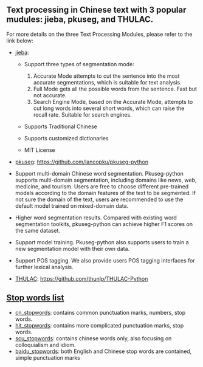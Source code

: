 ## Text processing in Chinese text with 3 popular mudules: **jieba**, **pkuseg**, and **THULAC**.
For more details on the three Text Processing Modules, please refer to the link below:
  - [jieba](https://github.com/fxsjy/jieba): 
    * Support three types of segmentation mode:

      1. Accurate Mode attempts to cut the sentence into the most accurate segmentations, which is suitable for text analysis.
      2. Full Mode gets all the possible words from the sentence. Fast but not accurate.
      3. Search Engine Mode, based on the Accurate Mode, attempts to cut long words into several short words, which can raise the recall rate. Suitable for search engines.

    * Supports Traditional Chinese
    * Supports customized dictionaries
    * MIT License
  - [pkuseg](https://github.com/lancopku/pkuseg-python): https://github.com/lancopku/pkuseg-python
   * Support multi-domain Chinese word segmentation. Pkuseg-python supports multi-domain segmentation, including domains like news, web, medicine, and tourism. Users are free to choose different pre-trained models according to the domain features of the text to be segmented. If not sure the domain of the text, users are recommended to use the default model trained on mixed-domain data.
   * Higher word segmentation results. Compared with existing word segmentation toolkits, pkuseg-python can achieve higher F1 scores on the same dataset.

   * Support model training. Pkuseg-python  also supports users to train a new segmentation model with their own data.

   * Support POS tagging. We also provide users POS tagging interfaces for further lexical analysis. 
  - [THULAC](https://github.com/thunlp/THULAC-Python): https://github.com/thunlp/THULAC-Python


## [Stop words list](https://github.com/Junyan-Guo/NLP-Deep-Learning-Demo/tree/master/doc/Chinese%20Text%20Processing/stop%20words)
  - [cn_stopwords](https://github.com/Junyan-Guo/NLP-Deep-Learning-Demo/blob/master/doc/Chinese%20Text%20Processing/stop%20words/cn_stopwords.txt): contains common punctuation marks, numbers, stop words.
  - [hit_stopwords](https://github.com/Junyan-Guo/NLP-Deep-Learning-Demo/blob/master/doc/Chinese%20Text%20Processing/stop%20words/hit_stopwords.txt): contains more complicated punctuation marks, stop words.
  - [scu_stopwords](https://github.com/Junyan-Guo/NLP-Deep-Learning-Demo/blob/master/doc/Chinese%20Text%20Processing/stop%20words/scu_stopwords.txt): contains chinese words only, also focusing on colloquialism and idiom.
  - [baidu_stopwords](https://github.com/Junyan-Guo/NLP-Deep-Learning-Demo/blob/master/doc/Chinese%20Text%20Processing/stop%20words/baidu_stopwords.txt): both English and Chinese stop words are contained, simple punctuation marks
